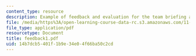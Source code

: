```yaml
---
content_type: resource
description: Example of feedback and evaluation for the team briefing assignment.
file: /media/https%3A/open-learning-course-data-rc.s3.amazonaws.com/11-201-gateway-planning-action-fall-2007/14b7dcb5401f1b9e34e04f66ba50c2cd_feedback1.pdf
file_type: application/pdf
resourcetype: Document
title: feedback1.pdf
uid: 14b7dcb5-401f-1b9e-34e0-4f66ba50c2cd
---
```

